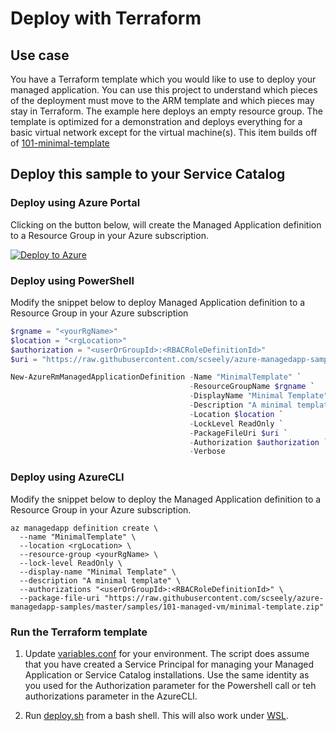 # Deploy with Terraform

## Use case
You have a Terraform template which you would like to use to deploy your managed application. You can use this project to understand which pieces of the deployment must move to the ARM template and which pieces may stay in Terraform. The example here deploys an empty resource group. The template is optimized for a demonstration and deploys everything for a basic virtual network except for the virtual machine(s). This item builds off of [101-minimal-template](../101-minimal-template)

## Deploy this sample to your Service Catalog

### Deploy using Azure Portal

Clicking on the button below, will create the Managed Application definition to a Resource Group in your Azure subscription.

[![Deploy to Azure](http://azuredeploy.net/deploybutton.png)](https://portal.azure.com/#create/Microsoft.Template/uri/https%3A%2F%2Fraw.githubusercontent.com%2Fazure%2Fazure-managedapp-samples%2Fmaster%2FManaged%2520Application%2520Sample%2520Packages%2F201-deploy-with-terraform%2Fazuredeploy.json)

### Deploy using PowerShell

Modify the snippet below to deploy Managed Application definition to a Resource Group in your Azure subscription

````powershell
$rgname = "<yourRgName>"
$location = "<rgLocation>"
$authorization = "<userOrGroupId>:<RBACRoleDefinitionId>"
$uri = "https://raw.githubusercontent.com/scseely/azure-managedapp-samples/master/Managed Application Sample Packages/201-deploy-with-terraform/minimal-template.zip"

New-AzureRmManagedApplicationDefinition -Name "MinimalTemplate" `
                                        -ResourceGroupName $rgname `
                                        -DisplayName "Minimal Template" `
                                        -Description "A minimal template" `
                                        -Location $location `
                                        -LockLevel ReadOnly `
                                        -PackageFileUri $uri `
                                        -Authorization $authorization `
                                        -Verbose
````

### Deploy using AzureCLI

Modify the snippet below to deploy the Managed Application definition to a Resource Group in your Azure subscription.

````azureCLI
az managedapp definition create \
  --name "MinimalTemplate" \
  --location <rgLocation> \
  --resource-group <yourRgName> \
  --lock-level ReadOnly \
  --display-name "Minimal Template" \
  --description "A minimal template" \
  --authorizations "<userOrGroupId>:<RBACRoleDefinitionId>" \
  --package-file-uri "https://raw.githubusercontent.com/scseely/azure-managedapp-samples/master/samples/101-managed-vm/minimal-template.zip"
````

### Run the Terraform template

1. Update [variables.conf](./variables.conf) for your environment. The script does assume that you have created a Service Principal for managing your Managed Application or Service Catalog installations. Use the same identity as you used for the Authorization parameter for the Powershell call or teh authorizations parameter in the AzureCLI.

1. Run [deploy.sh](./deploy.sh) from a bash shell. This will also work under [WSL](https://docs.microsoft.com/en-us/windows/wsl/wsl2-install).